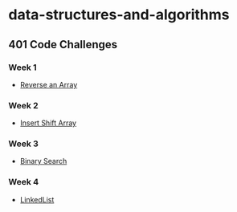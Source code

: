 # data-structures-and-algorithms

## 401 Code Challenges

### Week 1
* [Reverse an Array](otherReadmes/arrayReverse.md)

### Week 2
* [Insert Shift Array](otherReadmes/arrayShift.md)

### Week 3
* [Binary Search](otherReadmes/binarySearch.md)

### Week 4
* [LinkedList](otherReadmes/linkedList.md)
